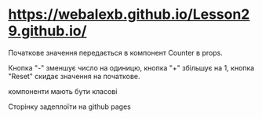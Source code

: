 # https://webalexb.github.io/Lesson29.github.io/

Початкове значення передається в компонент Counter в props.

Кнопка "-" зменшує число на одиницю, кнопка "+" збільшує на 1, кнопка "Reset" скидає значення на початкове.

компоненти мають бути класові

Сторінку задеплоїти на github pages